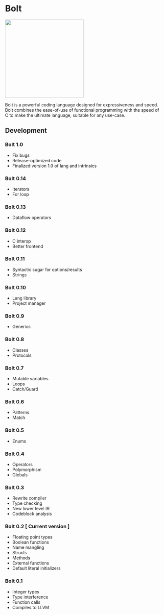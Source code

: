 # Bolt

<img src="https://github.com/pallyj/boltcc/blob/main/assets/logo.svg?raw=true" width="256" height="256"/>

Bolt is a powerful coding language designed for expressiveness and speed. Bolt combines the ease-of-use of functional programming with the speed of C to make the ultimate language, suitable for any use-case.

## Development

### Bolt 1.0

- Fix bugs
- Release-optimized code
- Finalized version 1.0 of lang and intrinsics

### Bolt 0.14

- Iterators
- For loop

### Bolt 0.13

- Dataflow operators

### Bolt 0.12

- C interop
- Better frontend

### Bolt 0.11

- Syntactic sugar for options/results
- Strings

### Bolt 0.10

- Lang library
- Project manager

### Bolt 0.9

- Generics

### Bolt 0.8

- Classes
- Protocols

### Bolt 0.7

- Mutable variables
- Loops
- Catch/Guard

### Bolt 0.6

- Patterns
- Match

### Bolt 0.5

- Enums

### Bolt 0.4

- Operators
- Polymorphism
- Globals

### Bolt 0.3

- Rewrite compiler
- Type checking
- New lower level IR
- Codeblock analysis

### Bolt 0.2 [ Current version ]

- Floating point types
- Boolean functions
- Name mangling
- Structs
- Methods
- External functions
- Default literal initializers

### Bolt 0.1

- Integer types
- Type interference
- Function calls
- Compiles to LLVM